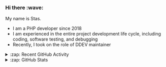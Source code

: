 <h3>Hi there :wave:</h3>

My name is Stas.

- I am a PHP developer since 2018
- I am experienced in the entire project development life cycle, including coding, software testing, and debugging
- Recently, I took on the role of DDEV maintainer

<details>
  <summary>:zap: Recent GitHub Activity</summary>

<!--RECENT_ACTIVITY:start-->
1. ⬆️ Pushed 1 commit(s) to [stasadev/laravel-slack-notifier](https://github.com/stasadev/laravel-slack-notifier)<br>
2. ✌️ Released [1.1.0 Laravel 11](https://github.com/stasadev/laravel-slack-notifier/releases/tag/1.1.0) in [stasadev/laravel-slack-notifier](https://github.com/stasadev/laravel-slack-notifier)<br>
3. ⬆️ Pushed 0 commit(s) to [stasadev/laravel-slack-notifier](https://github.com/stasadev/laravel-slack-notifier)<br>
4. ⬆️ Pushed 1 commit(s) to [stasadev/laravel-slack-notifier](https://github.com/stasadev/laravel-slack-notifier)<br>
5. 🎉 Merged PR [#7](https://github.com/stasadev/laravel-slack-notifier/pull/7) in [stasadev/laravel-slack-notifier](https://github.com/stasadev/laravel-slack-notifier)<br>
6. ⬆️ Pushed 1 commit(s) to [stasadev/laravel-slack-notifier](https://github.com/stasadev/laravel-slack-notifier)<br>
7. 💪 Opened PR [#7](https://github.com/stasadev/laravel-slack-notifier/pull/7) in [stasadev/laravel-slack-notifier](https://github.com/stasadev/laravel-slack-notifier)<br>
8. ⬆️ Pushed 9 commit(s) to [stasadev/laravel-slack-notifier](https://github.com/stasadev/laravel-slack-notifier)<br>
9. ⬆️ Pushed 0 commit(s) to [stasadev/laravel-slack-notifier](https://github.com/stasadev/laravel-slack-notifier)<br>
10. ⬆️ Pushed 1 commit(s) to [stasadev/laravel-slack-notifier](https://github.com/stasadev/laravel-slack-notifier)<br>
<!--RECENT_ACTIVITY:end-->

</details>

<details>
  <summary>:zap: GitHub Stats</summary>

  <picture>
    <source
      srcset="https://github-readme-stats.vercel.app/api?username=stasadev&show_icons=true&count_private=true&include_all_commits=true&hide_border=true&theme=tokyonight"
      media="(prefers-color-scheme: dark)"
    />
    <source
      srcset="https://github-readme-stats.vercel.app/api?username=stasadev&show_icons=true&count_private=true&include_all_commits=true&hide_border=true"
      media="(prefers-color-scheme: light), (prefers-color-scheme: no-preference)"
    />
    <img src="https://github-readme-stats.vercel.app/api?username=stasadev&show_icons=true&count_private=true&include_all_commits=true&hide_border=true" />
  </picture>

</details>
